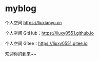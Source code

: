 # myblog
个人空间 https://liuxianyu.cn

个人空间 GitHub：https://liuxy0551.github.io

个人空间 Gitee：https://liuxy0551.gitee.io

欢迎你的到来~~
